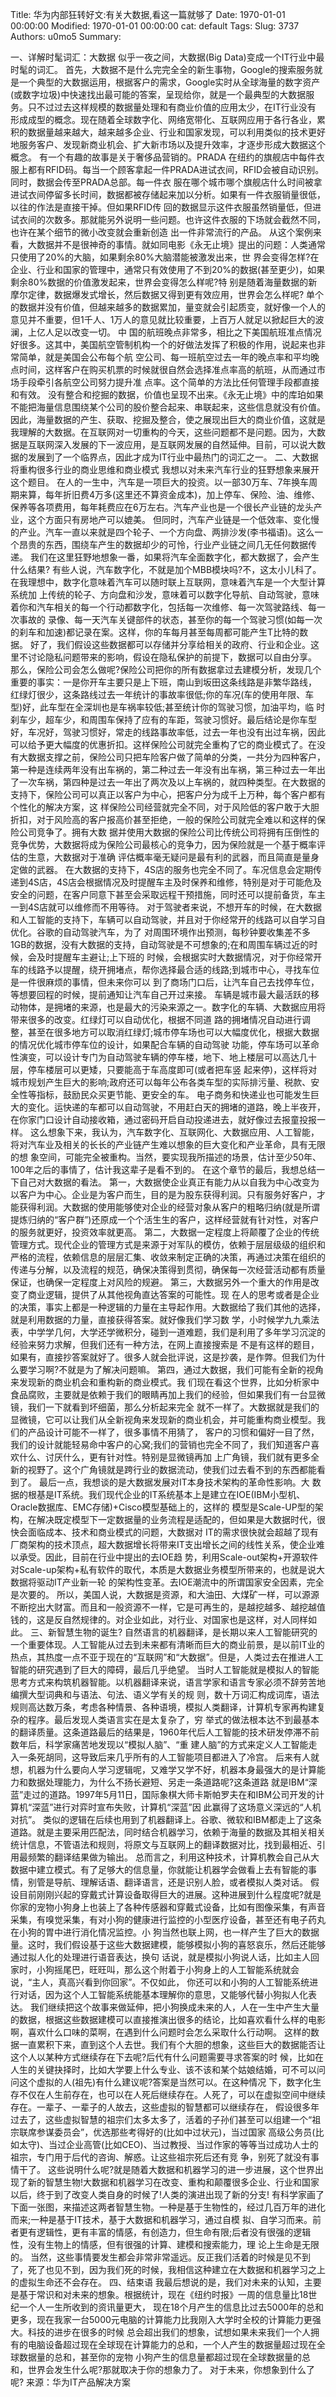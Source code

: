 Title: 华为内部狂转好文:有关大数据,看这一篇就够了
Date: 1970-01-01 00:00:00
Modified: 1970-01-01 00:00:00
cat: default
Tags: 
Slug: 3737
Authors: u0mo5 
Summary: 

一、详解时髦词汇：大数据
似乎一夜之间，大数据(Big Data)变成一个IT行业中最时髦的词汇。
首先，大数据不是什么完完全全的新生事物，Google的搜索服务就是一个典型的大数据运用，根据客户的需求，Google实时从全球海量的数字资产 (或数字垃圾)中快速找出最可能的答案，呈现给你，就是一个最典型的大数据服务。只不过过去这样规模的数据量处理和有商业价值的应用太少，在IT行业没有 形成成型的概念。现在随着全球数字化、网络宽带化、互联网应用于各行各业，累积的数据量越来越大，越来越多企业、行业和国家发现，可以利用类似的技术更好 地服务客户、发现新商业机会、扩大新市场以及提升效率，才逐步形成大数据这个概念。
有一个有趣的故事是关于奢侈品营销的。PRADA 在纽约的旗舰店中每件衣服上都有RFID码。每当一个顾客拿起一件PRADA进试衣间，RFID会被自动识别。同时，数据会传至PRADA总部。每一件衣 服在哪个城市哪个旗舰店什么时间被拿进试衣间停留多长时间，数据都被存储起来加以分析。如果有一件衣服销量很低，以往的作法是直接干掉。但如果RFID传 回的数据显示这件衣服虽然销量低，但进试衣间的次数多。那就能另外说明一些问题。也许这件衣服的下场就会截然不同，也许在某个细节的微小改变就会重新创造 出一件非常流行的产品。
从这个案例来看，大数据并不是很神奇的事情。就如同电影《永无止境》提出的问题：人类通常只使用了20%的大脑，如果剩余80%大脑潜能被激发出来，世 界会变得怎样?在企业、行业和国家的管理中，通常只有效使用了不到20%的数据(甚至更少)，如果剩余80%数据的价值激发起来，世界会变得怎么样呢?特 别是随着海量数据的新摩尔定律，数据爆发式增长，然后数据又得到更有效应用，世界会怎么样呢?
单个的数据并没有价值，但越来越多的数据累加，量变就会引起质变，就好像一个人的意见并不重要，但1千人、1万人的意见就比较重要，上百万人就足以掀起巨大的波澜，上亿人足以改变一切。
中 国的航班晚点非常多，相比之下美国航班准点情况好很多。这其中，美国航空管制机构一个的好做法发挥了积极的作用，说起来也非常简单，就是美国会公布每个航 空公司、每一班航空过去一年的晚点率和平均晚点时间，这样客户在购买机票的时候就很自然会选择准点率高的航班，从而通过市场手段牵引各航空公司努力提升准 点率。这个简单的方法比任何管理手段都直接和有效。
没有整合和挖掘的数据，价值也呈现不出来。《永无止境》中的库珀如果不能把海量信息围绕某个公司的股价整合起来、串联起来，这些信息就没有价值。
因此，海量数据的产生、获取、挖掘及整合，使之展现出巨大的商业价值，这就是我理解的大数据。在互联网对一切重构的今天，这些问题都不是问题。因为，大数据是互联网深入发展的下一波应用，是互联网发展的自然延伸。目前，可以说大数据的发展到了一个临界点，因此才成为IT行业中最热门的词汇之一。
二、大数据将重构很多行业的商业思维和商业模式
我想以对未来汽车行业的狂野想象来展开这个题目。
在人的一生中，汽车是一项巨大的投资。以一部30万车、7年换车周期来算，每年折旧费4万多(这里还不算资金成本)，加上停车、保险、油、维修、保养等各项费用，每年耗费应在6万左右。汽车产业也是一个很长产业链的龙头产业，这个方面只有房地产可以媲美。
但同时，汽车产业链是一个低效率、变化慢的产业。汽车一直以来就是四个轮子、一个方向盘、两排沙发(李书福语)。这么一个昂贵的东西，围绕车产生的数据却少的可怜，行业产业链之间几无任何数据传递。
我们在这里狂野地想象一番，如果将汽车全面数字化，都大数据了，会产生什么结果?
有些人说，汽车数字化，不就是加个MBB模块吗?不，这太小儿科了。在我理想中，数字化意味着汽车可以随时联上互联网，意味着汽车是一个大型计算系统加 上传统的轮子、方向盘和沙发，意味着可以数字化导航、自动驾驶，意味着你和汽车相关的每一个行动都数字化，包括每一次维修、每一次驾驶路线、每一次事故的 录像、每一天汽车关键部件的状态，甚至你的每一个驾驶习惯(如每一次的刹车和加速)都记录在案。这样，你的车每月甚至每周都可能产生T比特的数据。
好了，我们假设这些数据都可以存储并分享给相关的政府、行业和企业。这里不讨论隐私问题带来的影响，假设在隐私保护的前提下，数据可以自由分享。
那么，保险公司会怎么做呢?保险公司把你的所有数据拿过去建模分析，发现几个重要的事实：一是你开车主要只是上下班，南山到坂田这条线路是非繁华路线， 红绿灯很少，这条路线过去一年统计的事故率很低;你的车况(车的使用年限、车型)好，此车型在全深圳也是车祸率较低;甚至统计你的驾驶习惯，加油平均，临 时刹车少，超车少，和周围车保持了应有的车距，驾驶习惯好。最后结论是你车型好，车况好，驾驶习惯好，常走的线路事故率低，过去一年也没有出过车祸，因此 可以给予更大幅度的优惠折扣。这样保险公司就完全重构了它的商业模式了。在没有大数据支撑之前，保险公司只把车险客户做了简单的分类，一共分为四种客户， 第一种是连续两年没有出车祸的，第二种过去一年没有出车祸，第三种过去一年出了一次车祸，第四种是过去一年出了两次及以上车祸的，就四种类型。在大数据的 支持下，保险公司可以真正以客户为中心，把客户分为成千上万种，每个客户都有个性化的解决方案，这 样保险公司经营就完全不同，对于风险低的客户敢于大胆折扣，对于风险高的客户报高价甚至拒绝，一般的保险公司就完全难以和这样的保险公司竞争了。拥有大数 据并使用大数据的保险公司比传统公司将拥有压倒性的竞争优势，大数据将成为保险公司最核心的竞争力，因为保险就是一个基于概率评估的生意，大数据对于准确 评估概率毫无疑问是最有利的武器，而且简直是量身定做的武器。
在大数据的支持下，4S店的服务也完全不同了。车况信息会定期传递到4S店，4S店会根据情况及时提醒车主及时保养和维修，特别是对于可能危及安全的问题，在客户同意下甚至会采取远程干预措施，同时还可以提前备货，车主一到4S店就可以维修而不用等待。
对于驾驶者来说，不想开车的时候，在大数据和人工智能的支持下，车辆可以自动驾驶，并且对于你经常开的线路可以自学习自优化。谷歌的自动驾驶汽车，为了 对周围环境作出预测，每秒钟要收集差不多1GB的数据，没有大数据的支持，自动驾驶是不可想象的;在和周围车辆过近的时候，会及时提醒车主避让;上下班的 时候，会根据实时大数据情况，对于你经常开车的线路予以提醒，绕开拥堵点，帮你选择最合适的线路;到城市中心，寻找车位是一件很麻烦的事情，但未来你可以 到了商场门口后，让汽车自己去找停车位，等想要回程的时候，提前通知让汽车自己开过来接。
车辆是城市最大最活跃的移动物体，是拥堵的来源，也是最大的污染来源之一。数字化的车辆、大数据应用将带来很多的改变。红绿灯可以自动优化，根据不同道 路的拥堵情况自动进行调整，甚至在很多地方可以取消红绿灯;城市停车场也可以大幅度优化，根据大数据的情况优化城市停车位的设计，如果配合车辆的自动驾驶 功能，停车场可以革命性演变，可以设计专门为自动驾驶车辆的停车楼，地下、地上楼层可以高达几十层，停车楼层可以更矮，只要能高于车高度即可(或者把车竖 起来停)，这样将对城市规划产生巨大的影响;政府还可以每年公布各类车型的实际排污量、税款、安全性等指标，鼓励民众买更节能、更安全的车。
电子商务和快递业也可能发生巨大的变化。运快递的车都可以自动驾驶，不用赶白天的拥堵的道路，晚上半夜开，在你家门口设计自动接收箱，通过密码开启自动投递进去，就好像过去报童投报一样。
这么想象下来，我认为，汽车数字化、互联网化、大数据应用、人工智能，将对汽车业及相关的长长的产业链产生难以想象的巨大变化和产业革命，具有无限的想 象空间，可能完全被重构。当然，要实现我所描述的场景，估计至少50年、100年之后的事情了，估计我这辈子是看不到的。
在这个章节的最后，我想总结一下自己对大数据的看法。
第一，大数据使企业真正有能力从以自我为中心改变为以客户为中心。企业是为客户而生，目的是为股东获得利润。只有服务好客户，才能获得利润。大数据的使用能够使对企业的经营对象从客户的粗略归纳(就是所谓提炼归纳的“客户群”)还原成一个个活生生的客户，这样经营就有针对性，对客户的服务就更好，投资效率就更高。
第二，大数据一定程度上将颠覆了企业的传统管理方式。现代企业的管理方式是来源于对军队的模仿，依赖于层层级级的组织和严格的流程，依赖信息的层层汇集、收敛来制定正确的决策，再通过决策在组织的传递与分解，以及流程的规范，确保决策得到贯彻，确保每一次经营活动都有质量保证，也确保一定程度上对风险的规避。
第三，大数据另外一个重大的作用是改变了商业逻辑，提供了从其他视角直达答案的可能性。现 在人的思考或者是企业的决策，事实上都是一种逻辑的力量在主导起作用。大数据给了我们其他的选择，就是利用数据的力量，直接获得答案。就好像我们学习数 学，小时候学九九乘法表，中学学几何，大学还学微积分，碰到一道难题，我们是利用了多年学习沉淀的经验来努力求解，但我们还有一种方法，在网上直接搜索是 不是有这样的题目，如果有，直接抄答案就好了。很多人就会批评说，这是抄袭，是作弊。但我们为什么要学习啊?不就是为了解决问题嘛。
第四，通过大数据，我们可能有全新的视角来发现新的商业机会和重构新的商业模式。我 们现在看这个世界，比如分析家中食品腐败，主要就是依赖于我们的眼睛再加上我们的经验，但如果我们有一台显微镜，我们一下就看到坏细菌，那么分析起来完全 就不一样了。大数据就是我们的显微镜，它可以让我们从全新视角来发现新的商业机会，并可能重构商业模型。我们的产品设计可能不一样了，很多事情不用猜了， 客户的习惯和偏好一目了然，我们的设计就能轻易命中客户的心窝;我们的营销也完全不同了，我们知道客户喜欢什么、讨厌什么，更有针对性。特别是显微镜再加 上广角镜，我们就有更多全新的视野了。这个广角镜就是跨行业的数据流动，使我们过去看不到的东西都能看到了。
最后一点，我想谈的是大数据发展对IT本身技术架构的革命性影响。大 数据的根基是IT系统。我们现代企业的IT系统基本上是建立在IOE(IBM小型机、Oracle数据库、EMC存储)+Cisco模型基础上的，这样的 模型是Scale-UP型的架构，在解决既定模型下一定数据量的业务流程是适配的，但如果是大数据时代，很快会面临成本、技术和商业模式的问题，大数据对 IT的需求很快就会超越了现有厂商架构的技术顶点，超大数据增长将带来IT支出增长之间的线性关系，使企业难以承受。因此，目前在行业中提出的去IOE趋 势，利用Scale-out架构+开源软件对Scale-up架构+私有软件的取代，本质是大数据业务模型所带来的，也就是说大数据将驱动IT产业新一轮 的架构性变革。去IOE潮流中的所谓国家安全因素，完全是次要的。
所以，美国人说，大数据是资源，和大油田、大煤矿一样，可以源源不断挖出大财富。而且和一般资源不一样，它是可再生的，是越挖越多、越挖越值钱的，这是反自然规律的。对企业如此，对行业、对国家也是这样，对人同样如此。
三、新智慧生物的诞生?
自然语言的机器翻译，是长期以来人工智能研究的一个重要体现。人工智能从过去到未来都有清晰而巨大的商业前景，是以前IT业的热点，其热度一点不亚于现在的“互联网”和“大数据”。但是，人类过去在推进人工智能的研究遇到了巨大的障碍，最后几乎绝望。
当时人工智能就是模拟人的智能思考方式来构筑机器智能。以机器翻译来说，语言学家和语言专家必须不辞劳苦地编撰大型词典和与语法、句法、语义学有关的规 则，数十万词汇构成词库，语法规则高达数万条，考虑各种情景、各种语境，模拟人类翻译，计算机专家再构建复杂的程序。最后发现人类语言实在是太复杂了，穷 举式的做法根本达不到最基本的翻译质量。这条道路最后的结果是，1960年代后人工智能的技术研发停滞不前数年后，科学家痛苦地发现以“模拟人脑”、“重 建人脑”的方式来定义人工智能走入一条死胡同，这导致后来几乎所有的人工智能项目都进入了冷宫。
后来有人就想，机器为什么要向人学习逻辑呢，又难学又学不好，机器本身最强大的是计算能力和数据处理能力，为什么不扬长避短、另走一条道路呢?这条道路 就是IBM“深蓝”走过的道路。1997年5月11日，国际象棋大师卡斯帕罗夫在和IBM公司开发的计算机“深蓝”进行对弈时宣布失败，计算机“深蓝”因 此赢得了这场意义深远的“人机对抗”。
类似的逻辑在后续也用到了机器翻译上。谷歌、微软和IBM都走上了这条道路。就是主要采用匹配法，同时结合机器学习，依赖于海量的数据及其相关相关统计信息，不管语法和规则，将原文与互联网上的翻译数据对比，找到最相近、引用最频繁的翻译结果做为输出。
总而言之，利用这种技术，计算机教会自己从大数据中建立模式。有了足够大的信息量，你就能让机器学会做看上去有智能的事情，别管是导航、理解话语、翻译语言，还是识别人脸，或者模拟人类对话。
假设目前刚刚兴起的穿戴式计算设备取得巨大的进展。这种进展到什么程度呢?就是你家的宠物小狗身上也装上了各种传感器和穿戴式设备，比如有图像采集，有声音采集，有嗅觉采集，有对小狗的健康进行监控的小型医疗设备，甚至还有电子药丸在小狗的胃中进行消化情况监控。小 狗当然也联上网，也一样产生了巨大的数据量。这时，我们假设基于这些大数据建模，能够模拟小狗的喜怒哀乐，然后还能够通过拟人化的处理进行语音表达，换句 话说，就是模拟小狗说人话，比如主人回家时，小狗摇尾巴，旺旺叫，那么这个附着于小狗身上的人工智能系统就会说，“主人，真高兴看到你回家”。不仅如此， 你还可以和小狗的人工智能系统进行对话，因为这个人工智能系统能基本理解你的意思，又能够代替小狗拟人化表达。
我们继续把这个故事来做延伸，把小狗换成未来的人，人在一生中产生大量的数据，根据这些数据建模可以直接推演出很多的结论，比如喜欢看什么样的电影啊，喜欢什么口味的菜啊，在遇到什么问题时会怎么采取什么行动啊。
这样的数据一直累积下来，直到这个人去世。我们有个大胆的想象，这些巨大的数据能否让这个人以某种方式继续存在下去呢?后代有什么问题需要寻求答案的时 候，比如在人生的关键抉择时，比如大学要上什么专业、该不该和某个姑娘结婚，可不可以问问这个虚拟的人(祖先)有什么建议呢?答案是当然可以。在这种情况 下，数字化生存不仅在人生前存在，也可以在人死后继续存在。人死了，可以在虚拟空间中继续存在。一辈子、一辈子的人故去，这些虚拟的智慧都可以继续存在， 假设很多年过去了，这些虚拟智慧的祖宗们太多太多了，活着的子孙们甚至可以组建一个“祖宗联席参谋委员会”，优选那些考得好的(比如中过状元)，当过国家 高级公务员(比如太守)、当过企业高管(比如CEO)、当过教授、当过作家的等等当过成功人士的祖宗，专门用于后代的咨询、解惑。让这些祖宗死后还有竞 争，别死了就没有事情干了。
这些说明什么呢?就是随着大数据和机器学习的进一步进展，这个世界出现了新的智慧生物!大数据和机器学习在改变、重构和颠覆很多企业、行业和国家以后，终于到了改变人类自身的时候了!人类的演进出现了新的分支!
有科学家画了下面一张图，来描述这两者智慧生物。一种是基于生物性的，经过几百万年的进化而来;一种是基于IT技术，基于大数据和机器学习，通过自模 拟、自学习而来。前者更有逻辑性，更有丰富的情感，有创造力，但生命有限;后者没有很强的逻辑性，没有生物上的情感，但有很强的计算、建模和搜索能力，理 论上生命是无限的。
当然，这些事情要发生都会非常非常遥远。反正我们活着的时候是见不到了，死了也见不到，因为我们死的时候，我相信这种建立在大数据和机器学习之上的虚拟生命还不会存在。
四、结束语
我最后想说的是，我们对未来的认知，主要是基于常识和对未来的想象。根据统计，现在《纽约时报》一周的信息量比18世纪一个人一生所收到的资讯量更大， 现在18个月产生的信息比过去5000年的总和更多，现在我家一台5000元电脑的计算能力比我刚入大学时全校的计算能力更强大。科技的进步在很多的时候 总会超出我们的想象，试想如果未来我们一个人拥有的电脑设备超过现在全球现在计算能力的总和，一个人产生的数据量超过现在全球数据量的总和，甚至你的宠物 小狗产生的信息量都超过现在全球数据量的总和，世界会发生什么呢?那就取决于你的想象力了。
对于未来，你想象到什么了呢?
来源：华为IT产品解决方案

